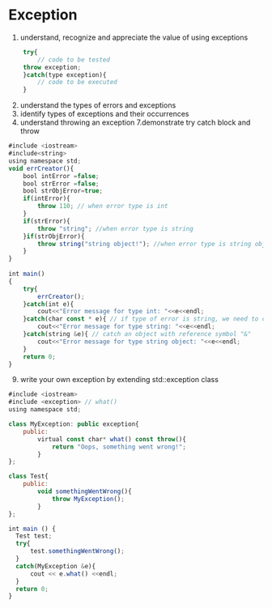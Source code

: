 # Exception




1. understand, recognize and appreciate the value of using exceptions 
```javascript
    try{
        // code to be tested
	throw exception;
    }catch(type exception){
        // code to be executed 
    }

```



2. understand the types of errors and exceptions
3. identify types of exceptions and their occurrences
4. understand throwing an exception
7.demonstrate try catch block and throw
```javascript
#include <iostream>
#include<string> 
using namespace std;
void errCreator(){
    bool intError =false;
    bool strError =false;
    bool strObjError=true;
    if(intError){
        throw 110; // when error type is int 
    }
    if(strError){
        throw "string"; //when error type is string  
    }if(strObjError){
        throw string("string object!"); //when error type is string object created by string class
    }
}
 
int main()
{
    try{
        errCreator();
    }catch(int e){
        cout<<"Error message for type int: "<<e<<endl;
    }catch(char const * e){ // if type of error is string, we need to catch it w/ char const *(pointer) 
        cout<<"Error message for type string: "<<e<<endl;
    }catch(string &e){ // catch an object with reference symbol "&"
        cout<<"Error message for type string object: "<<e<<endl;
    }
    return 0;
}

```
9. write your own exception by extending std::exception class
```javascript
#include <iostream>
#include <exception> // what()
using namespace std;

class MyException: public exception{
    public:
        virtual const char* what() const throw(){
            return "Oops, something went wrong!";
        }
};

class Test{
    public:
        void somethingWentWrong(){
            throw MyException();
        }
};

int main () {
  Test test;
  try{
      test.somethingWentWrong();
  }
  catch(MyException &e){
      cout << e.what() <<endl; 
  }
  return 0;
}
```
